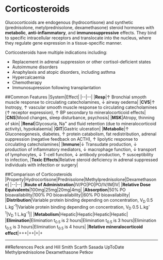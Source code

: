 # Corticosteroids

Glucocorticoids are endogenous (hydrocortisone) and synthetic (prednisolone, metylprednisolone, dexamethasone) steroid hormones with **metabolic**, **anti-inflammatory**, and **immunosuppressive** effects. They bind to specific intracellular receptors and translocate into the nucleus, where they regulate gene expression in a tissue-specific manner.

Corticosteroids have multiple indications including:
* Replacement in adrenal suppression or other cortisol-deficient states
* Autoimmune disorders
* Anaphylaxis and atopic disorders, including asthma
* Hypercalcaemia
* Chemotherapy
* Immunosupression following transplantation

##Common Features
|System|Effect|
|--|--|
|**Resp**|↑ Bronchial smooth muscle response to circulating catecholamines, ↓ airway oedema|
|**CVS**|↑ Inotropy, ↑ vascular smooth muscle response to circulating catecholamines (↑ receptor expression), ↑ BP secondary to mineralocorticoid effects|
|**CNS**|Mood changes, sleep disturbance, psychosis|
|**MSK**|Atropy, thinning of skin|
|**Renal**|Glycosuria, Na<sup>+</sup> and fluid retention (due to mineralocorticoid activity), hypokalaemia|
|**GIT**|Gastric ulceration|
|**Metabolic**|↑ Gluconeogenesis, diabetes, ↑ protein catabolism, fat redistribution, adrenal suppression (negative feedback on ACTH), ↑ lipolytic response to circulating catecholamines|
|**Immune**|↓ Transudate production, ↓ production of inflammatory mediators, ↓ macrophage function, ↓ transport of lymphocytes, ↓ T-cell function, ↓ antibody production, ↑ susceptibility to infection, 
|**Toxic Effects**|Relative steroid deficiency in adrenal suppressed individuals with infection or surgery|

##Comparison of Corticosteroids
|Property|Hydrocortisone|Prednisolone|Methylprednisolone|Dexamethasone|
|--|--|
|**Route of Administration**|IV/PO|PO|PO/IV/IM|IV|
|**Relative Dose Equivalents**|100mg|25mg|20mg|4mg|
|**Absorption**|50% PO bioavailability|100% PO bioavailability||60% PO bioavailability|
|**Distribution**|Variable protein binding depending on concentration, V<sub>D</sub> 0.5 L.kg<sup>-1</sup>|Variable protein binding depending on concentration, V<sub>D</sub> 0.5 L.kg<sup>-1</sup>|V<sub>D</sub> 1 L.kg<sup>-1</sup>||
|**Metabolism**|Hepatic|Hepatic|Hepatic|Hepatic|
|**Elimination**|Elimination t<sub>0.5</sub> is 2 hours|Elimination t<sub>0.5</sub> is 3 hours|Elimination t<sub>0.5</sub> is 3 hours|Elimination t<sub>0.5</sub> is 4 hours|
|**Relative mineralocorticoid effect**|+++|++|+|+

---
##References
Peck and Hill
Smith Scarth Sasada
UpToDate Methylprednisolone Dexamethasone
Petkov